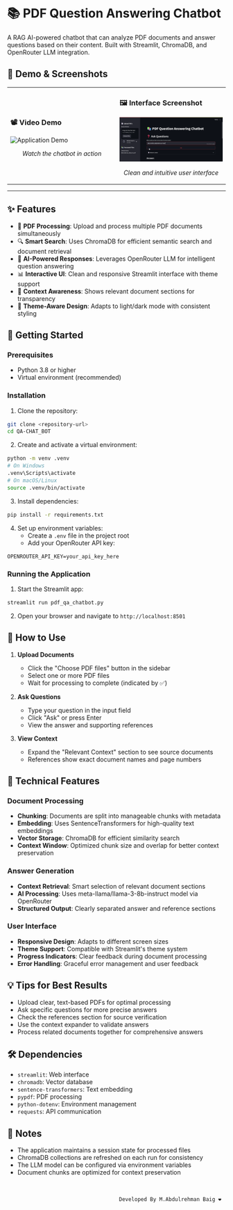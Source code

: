# 📚 PDF Question Answering Chatbot

A RAG AI-powered chatbot that can analyze PDF documents and answer questions based on their content. Built with Streamlit, ChromaDB, and OpenRouter LLM integration.

## 🎥 Demo & Screenshots

<table>
<tr>
  <td width="50%">
    <h3>📽️ Video Demo</h3>
    <img src="chrome_KqSSsd7OHN.gif" alt="Application Demo" width="100%">
    <p align="center"><i>Watch the chatbot in action</i></p>
  </td>
  <td width="50%">
    <h3>🖼️ Interface Screenshot</h3>
    <img src="chrome_oubbDJVYog.png" alt="Interface Screenshot" width="100%">
    <p align="center"><i>Clean and intuitive user interface</i></p>
  </td>
</tr>
</table>

---

## ✨ Features

- 📄 **PDF Processing**: Upload and process multiple PDF documents simultaneously
- 🔍 **Smart Search**: Uses ChromaDB for efficient semantic search and document retrieval
- 🤖 **AI-Powered Responses**: Leverages OpenRouter LLM for intelligent question answering
- 📊 **Interactive UI**: Clean and responsive Streamlit interface with theme support
- 📑 **Context Awareness**: Shows relevant document sections for transparency
- 🎨 **Theme-Aware Design**: Adapts to light/dark mode with consistent styling

## 🚀 Getting Started

### Prerequisites

- Python 3.8 or higher
- Virtual environment (recommended)

### Installation

1. Clone the repository:
```bash
git clone <repository-url>
cd QA-CHAT_BOT
```

2. Create and activate a virtual environment:
```bash
python -m venv .venv
# On Windows
.venv\Scripts\activate
# On macOS/Linux
source .venv/bin/activate
```

3. Install dependencies:
```bash
pip install -r requirements.txt
```

4. Set up environment variables:
   - Create a `.env` file in the project root
   - Add your OpenRouter API key:
```
OPENROUTER_API_KEY=your_api_key_here
```

### Running the Application

1. Start the Streamlit app:
```bash
streamlit run pdf_qa_chatbot.py
```

2. Open your browser and navigate to `http://localhost:8501`

## 🎯 How to Use

1. **Upload Documents**
   - Click the "Choose PDF files" button in the sidebar
   - Select one or more PDF files
   - Wait for processing to complete (indicated by ✅)

2. **Ask Questions**
   - Type your question in the input field
   - Click "Ask" or press Enter
   - View the answer and supporting references

3. **View Context**
   - Expand the "Relevant Context" section to see source documents
   - References show exact document names and page numbers

## 🔧 Technical Features

### Document Processing
- **Chunking**: Documents are split into manageable chunks with metadata
- **Embedding**: Uses SentenceTransformers for high-quality text embeddings
- **Vector Storage**: ChromaDB for efficient similarity search
- **Context Window**: Optimized chunk size and overlap for better context preservation

### Answer Generation
- **Context Retrieval**: Smart selection of relevant document sections
- **AI Processing**: Uses meta-llama/llama-3-8b-instruct model via OpenRouter
- **Structured Output**: Clearly separated answer and reference sections

### User Interface
- **Responsive Design**: Adapts to different screen sizes
- **Theme Support**: Compatible with Streamlit's theme system
- **Progress Indicators**: Clear feedback during document processing
- **Error Handling**: Graceful error management and user feedback

## 💡 Tips for Best Results

- Upload clear, text-based PDFs for optimal processing
- Ask specific questions for more precise answers
- Check the references section for source verification
- Use the context expander to validate answers
- Process related documents together for comprehensive answers

## 🛠 Dependencies

- `streamlit`: Web interface
- `chromadb`: Vector database
- `sentence-transformers`: Text embedding
- `pypdf`: PDF processing
- `python-dotenv`: Environment management
- `requests`: API communication

## 📝 Notes

- The application maintains a session state for processed files
- ChromaDB collections are refreshed on each run for consistency
- The LLM model can be configured via environment variables
- Document chunks are optimized for context preservation
<br>

                                        Developed By M.Abdulrehman Baig ❤️

